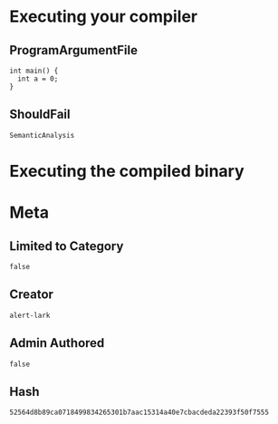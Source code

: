 # Executing your compiler

## ProgramArgumentFile

```
int main() {
  int a = 0;
}
```

## ShouldFail

```
SemanticAnalysis
```

# Executing the compiled binary

# Meta

## Limited to Category

```
false
```

## Creator

```
alert-lark
```

## Admin Authored

```
false
```

## Hash

```
52564d8b89ca0718499834265301b7aac15314a40e7cbacdeda22393f50f7555
```
